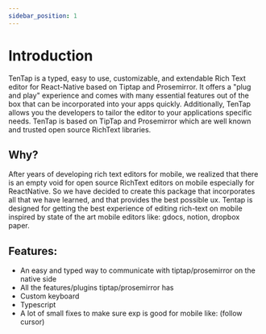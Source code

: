 ```yaml
---
sidebar_position: 1
---
```


# Introduction

TenTap is a typed, easy to use, customizable, and extendable Rich Text editor for React-Native based on Tiptap and Prosemirror. It offers a "plug and play" experience and comes with many essential features out of the box that can be incorporated into your apps quickly. Additionally, TenTap allows you the developers to tailor the editor to your applications specific needs. TenTap is based on TipTap and Prosemirror which are well known and trusted open source RichText libraries.

## Why?

After years of developing rich text editors for mobile, we realized that there is an empty void for open source RichText editors on mobile especially for ReactNative. So we have decided to create this package that incorporates all that we have learned, and that provides the best possible ux. Tentap is designed for getting the best experience of editing rich-text on mobile inspired by state of the art mobile editors like: gdocs, notion, dropbox paper.

## Features:

- An easy and typed way to communicate with tiptap/prosemirror on the native side
- All the features/plugins tiptap/prosemirror has
- Custom keyboard
- Typescript
- A lot of small fixes to make sure exp is good for mobile like: (follow cursor)
